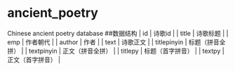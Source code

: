 # ancient_poetry
Chinese ancient poetry database
##数据结构
| id          | 诗歌id            |
| title       | 诗歌标题          |
| emp         | 作者朝代          |
| author      | 作者              |
| text        | 诗歌正文          |
| titlepinyin | 标题（拼音全拼）  |
| textpinyin  | 正文（拼音全拼）  |
| titlepy     | 标题（首字拼音）  |
| textpy      | 正文（首字拼音）  |
